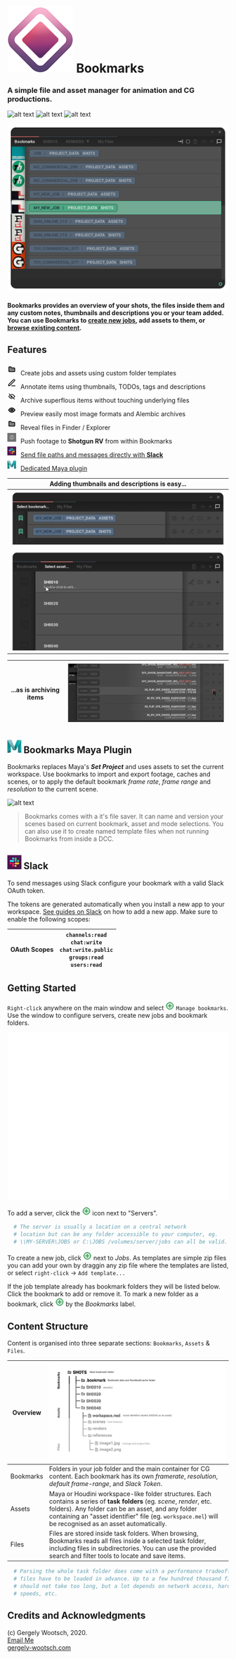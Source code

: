 # ![alt text][logo] Bookmarks

### A simple file and asset manager for animation and CG productions.

![alt text](https://img.shields.io/badge/Python-2.7-lightgrey.svg "Python 2.7") ![alt text](https://img.shields.io/badge/Qt-5.6%2B-lightgrey.svg "Qt 5.6+") ![alt text](https://img.shields.io/badge/platform-windows%20%7C%20osx-lightgray.svg "Windows & Mac OS X")

![alt text](./bookmarks/rsc/docs/tabs.gif "Content is categorised into Bookmarks, assets and files")

#### Bookmarks provides an overview of your shots, the files inside them and any custom notes, thumbnails and descriptions you or your team added. You can use Bookmarks to [create new jobs](#getting-started), add assets to them, or [browse existing content](#content-structure).

## Features

<img style="margin:4px 10px 4px 0px;" src="./bookmarks/rsc/folder.png" height=20>Create jobs and assets using custom folder templates
<br>
<img style="margin:4px 10px 4px 0px;" src="./bookmarks/rsc/todo.png" height=20>Annotate items using thumbnails, TODOs, tags and descriptions
<br>
<img style="margin:4px 10px 4px 0px;" src="./bookmarks/rsc/archived.png" height=20>Archive superflous items without touching underlying files
<br>
<img style="margin:4px 10px 4px 0px;" src="./bookmarks/rsc/active.png" height=20>Preview easily most image formats and Alembic archives
<br>
<img style="margin:4px 10px 4px 0px;" src="./bookmarks/rsc/folder.png" height=20>Reveal files in Finder / Explorer
<br>
<img style="margin:4px 10px 4px 0px;" src="./bookmarks/rsc/rv.png" height=20>Push footage to **Shotgun RV** from within Bookmarks
<br>
<img style="margin:4px 10px 4px 0px;" src="./bookmarks/rsc/slack_color.png" height=20>[Send file paths and messages directly with **Slack**](#slack)
<br>
<img style="margin:4px 10px 4px 0px;" src="./bookmarks/rsc/maya.png" height=20>[Dedicated Maya plugin](#bookmarks-maya-plugin)

| Adding thumbnails and descriptions is easy... |
| -- |
| ![alt text](./bookmarks/rsc/docs/adding_thumbnails_gif_8fps.gif "Adding thumbnails and descriptions is easy...") |
| ![alt text](./bookmarks/rsc/docs/adding_thumbnails_and_descriptions_8fps.gif "Adding thumbnails and descriptions is easy...") |

| ...as is archiving items | ![alt text](./bookmarks/rsc/docs/archive.gif "And so is adding descriptions") |
| -- | -- |


## ![alt text][maya] Bookmarks Maya Plugin

Bookmarks replaces Maya's **_Set Project_** and uses assets to set the current workspace. Use bookmarks to import and export footage, caches and scenes, or to apply the default bookmark _frame rate_, _frame range_ and _resolution_ to the current scene.

![alt text](./bookmarks/rsc/docs/maya.gif "And so is adding descriptions")

> Bookmarks comes with a it's file saver. It can name and version your scenes based on current bookmark, asset and mode selections.
> You can also use it to create named template files when not running Bookmarks from inside a DCC.


## ![alt text][slack] Slack

To send messages using Slack configure your bookmark with a valid Slack OAuth token.

The tokens are generated automatically when you install a new app to your workspace.
[See guides on Slack](mailto:hello@gergely-wootsch.com) on how to add a new app. Make sure to enable the following scopes:

| OAuth Scopes |`channels:read`<br>`chat:write`<br> `chat:write.public`<br>`groups:read`<br>`users:read` |
|--|--|


## Getting Started

`Right-click` anywhere on the main window and select ![alt text][add] `Manage bookmarks`. Use the window to configure servers, create new jobs and bookmark folders.

![alt text](./bookmarks/rsc/docs/managing_bookmarks_6fps.gif "Managing bookmarks")

To add a server, click the ![alt text][add] icon next to "Servers".


``` python
  # The server is usually a location on a central network
  # location but can be any folder accessible to your computer, eg.
  # \\MY-SERVER\JOBS or C:\JOBS /volumes/server/jobs can all be valid.
```

To create a new job, click ![alt text][add] next to _Jobs_.
As templates are simple zip files you can add your own by draggin any zip file where
the templates are listed, or select `right-click` -> `Add template...`</p>

If the job template already has bookmark folders they will be listed below.
Click the bookmark to add or remove it.
To mark a new folder as a bookmark, click ![alt text][add] by the _Bookmarks_ label.



## Content Structure


Content is organised into three separate sections: `Bookmarks`, `Assets` & `Files`.


| Overview  | ![alt text](./bookmarks/rsc/docs/bookmark_graph.jpg "Content structure")  |
|---|---|
| Bookmarks | Folders in your job folder and the main container for CG content. Each bookmark has its own _framerate_, _resolution_, _default frame-range_, and _Slack Token_.|
| Assets  | Maya or Houdini workspace-like folder structures. Each contains a series of **task folders** (eg. _scene_, _render_, etc. folders). Any folder can be an asset, and any folder containing an "asset identifier" file (eg. `workspace.mel`) will be recognised as an asset automatically. |
| Files  | Files are stored inside task folders. When browsing, Bookmarks reads all files inside a selected task folder, including files in subdirectories. You can use the provided search and filter tools to locate and save items.  |

``` python
  # Parsing the whole task folder does come with a performance tradeoff as all
  # files have to be loaded in advance. Up to a few hundred thousand files this
  # should not take too long, but a lot depends on network access, hard-drive
  # speeds, etc.
```


## Credits and Acknowledgments

(c) Gergely Wootsch, 2020.<br>
[Email Me](mailto:hello@gergely-wootsch.com
)<br>
[gergely-wootsch.com](http://gergely-wootsch.com)


[logo]: ./bookmarks/rsc/logo_s.png "Bookmarks: A simple file and asset manager for animation and CG productions"
[add]: ./bookmarks/rsc/add_button_s.png "Add button"
[maya]: ./bookmarks/rsc/maya.png "Add button"
[slack]: ./bookmarks/rsc/slack_color_sm.png "Add button"
